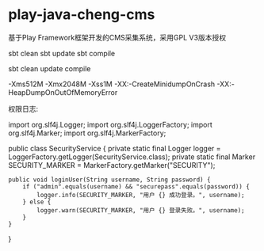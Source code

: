 # play-java-cheng-cms
基于Play Framework框架开发的CMS采集系统，采用GPL V3版本授权

sbt clean
sbt update
sbt compile


sbt clean update compile


-Xms512M
-Xmx2048M
-Xss1M
-XX:-CreateMinidumpOnCrash
-XX:-HeapDumpOnOutOfMemoryError

权限日志:

import org.slf4j.Logger;
import org.slf4j.LoggerFactory;
import org.slf4j.Marker;
import org.slf4j.MarkerFactory;

public class SecurityService {
private static final Logger logger = LoggerFactory.getLogger(SecurityService.class);
private static final Marker SECURITY_MARKER = MarkerFactory.getMarker("SECURITY");

    public void loginUser(String username, String password) {
        if ("admin".equals(username) && "securepass".equals(password)) {
            logger.info(SECURITY_MARKER, "用户 {} 成功登录。", username);
        } else {
            logger.warn(SECURITY_MARKER, "用户 {} 登录失败。", username);
        }
    }
}